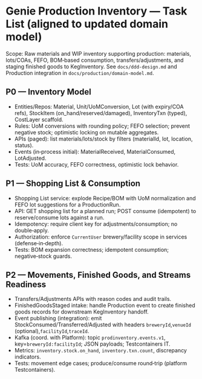 # Genie Production Inventory — Task List (aligned to updated domain model)

Scope: Raw materials and WIP inventory supporting production: materials, lots/COAs, FEFO, BOM‑based consumption, transfers/adjustments, and staging finished goods to KegInventory. See `docs/ddd-design.md` and Production integration in `docs/production/domain-model.md`.

## P0 — Inventory Model
- Entities/Repos: Material, Unit/UoMConversion, Lot (with expiry/COA refs), StockItem (on_hand/reserved/damaged), InventoryTxn (typed), CostLayer scaffold.
- Rules: UoM conversions with rounding policy; FEFO selection; prevent negative stock; optimistic locking on mutable aggregates.
- APIs (paged): list materials/lots/stock by filters (materialId, lot, location, status).
- Events (in‑process initial): MaterialReceived, MaterialConsumed, LotAdjusted.
- Tests: UoM accuracy, FEFO correctness, optimistic lock behavior.

## P1 — Shopping List & Consumption
- Shopping List service: explode Recipe/BOM with UoM normalization and FEFO lot suggestions for a ProductionRun.
- API: GET shopping list for a planned run; POST consume (idempotent) to reserve/consume lots against a run.
- Idempotency: require client key for adjustments/consumption; no double‑apply.
- Authorization: enforce `CurrentUser` brewery/facility scope in services (defense‑in‑depth).
- Tests: BOM expansion correctness; idempotent consumption; negative‑stock guards.

## P2 — Movements, Finished Goods, and Streams Readiness
- Transfers/Adjustments APIs with reason codes and audit trails.
- FinishedGoodsStaged intake: handle Production event to create finished goods records for downstream KegInventory handoff.
- Event publishing (integration): emit StockConsumed/Transferred/Adjusted with headers `breweryId`,`venueId` (optional),`facilityId`,`traceId`.
- Kafka (coord. with Platform): topic `prodinventory.events.v1`, key=`breweryId:facilityId`; JSON payloads; Testcontainers IT.
- Metrics: `inventory.stock.on_hand`, `inventory.txn.count`, discrepancy indicators.
- Tests: movement edge cases; produce/consume round‑trip (platform Testcontainers).
